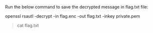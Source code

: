 Run the below command to save the decrypted message in flag.txt file:

openssl rsautl -decrypt -in flag.enc -out flag.txt -inkey private.pem

> cat flag.txt
